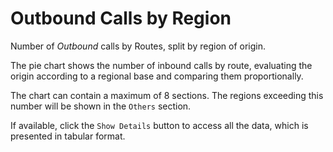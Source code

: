 # Outbound Calls by Region

Number of *Outbound* calls by Routes, split by 
region of origin.

The pie chart shows the number of inbound calls by route, 
evaluating the origin according to a regional base and comparing them 
proportionally.

The chart can contain a maximum of 8 sections. The regions exceeding this number
will be shown in the `Others` section.

If available, click the `Show Details` button to access all the data, 
which is presented in tabular format.
